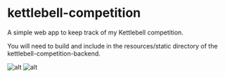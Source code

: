 # kettlebell-competition
A simple web app to keep track of my Kettlebell competition.

You will need to build and include in the resources/static directory of the kettlebell-competition-backend.

![alt](https://github.com/wilyarti/kettlebell-competition-backend)
![alt](https://clinetworking.files.wordpress.com/2019/10/kbcomp.png?w=546&h=614)

